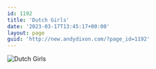 ```yaml
---
id: 1192
title: 'Dutch Girls'
date: '2023-03-17T13:45:17+00:00'
layout: page
guid: 'http://new.andydixon.com/?page_id=1192'
---
```


![Dutch Girls](https://i0.wp.com/assets.g8x2.ldn.idrivee2-23.com/posters/Dutch%20Girls%2001.jpg?w=1200&ssl=1 "Dutch Girls")